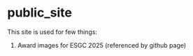 # public_site

This site is used for few things:
1. Award images for ESGC 2025 (referenced by github page)